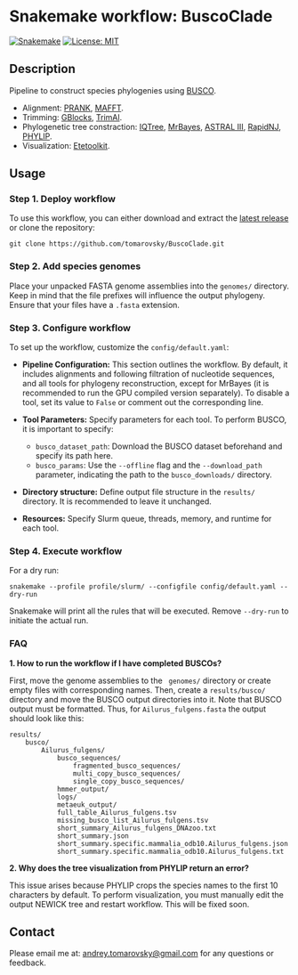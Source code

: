 # Snakemake workflow: BuscoClade

[![Snakemake](https://img.shields.io/badge/snakemake-≥6.1.0-brightgreen.svg)](https://snakemake.github.io)
[![License: MIT](https://img.shields.io/badge/License-MIT-yellow.svg)](https://opensource.org/licenses/MIT)

## Description

Pipeline to construct species phylogenies using [BUSCO](https://busco.ezlab.org/).

- Alignment: [PRANK](http://wasabiapp.org/software/prank/), [MAFFT](https://mafft.cbrc.jp/alignment/software/).
- Trimming: [GBlocks](https://academic.oup.com/mbe/article/17/4/540/1127654), [TrimAl](http://trimal.cgenomics.org/).
- Phylogenetic tree constraction: [IQTree](http://www.iqtree.org/), [MrBayes](https://nbisweden.github.io/MrBayes/), [ASTRAL III](https://bmcbioinformatics.biomedcentral.com/articles/10.1186/s12859-018-2129-y), [RapidNJ](https://birc.au.dk/software/rapidnj), [PHYLIP](https://phylipweb.github.io/phylip/).
- Visualization: [Etetoolkit](http://etetoolkit.org/).

## Usage

### Step 1. Deploy workflow

To use this workflow, you can either download and extract the [latest release](https://github.com/tomarovsky/BuscoClade/releases) or clone the repository:

```
git clone https://github.com/tomarovsky/BuscoClade.git
```

### Step 2. Add species genomes

Place your unpacked FASTA genome assemblies into the `genomes/` directory. Keep in mind that the file prefixes will influence the output phylogeny. Ensure that your files have a `.fasta` extension.

### Step 3. Configure workflow

To set up the workflow, customize the `config/default.yaml`:

- **Pipeline Configuration:**
This section outlines the workflow. By default, it includes alignments and following filtration of nucleotide sequences, and all tools for phylogeny reconstruction, except for MrBayes (it is recommended to run the GPU compiled version separately). To disable a tool, set its value to `False` or comment out the corresponding line.

- **Tool Parameters:**
Specify parameters for each tool. To perform BUSCO, it is important to specify:
  - `busco_dataset_path`: Download the BUSCO dataset beforehand and specify its path here.
  - `busco_params`: Use the `--offline` flag and the `--download_path` parameter, indicating the path to the `busco_downloads/` directory.

- **Directory structure:**
Define output file structure in the `results/` directory. It is recommended to leave it unchanged.

- **Resources:**
Specify Slurm queue, threads, memory, and runtime for each tool.

### Step 4. Execute workflow

For a dry run:

```
snakemake --profile profile/slurm/ --configfile config/default.yaml --dry-run
```

Snakemake will print all the rules that will be executed. Remove `--dry-run` to initiate the actual run.

### FAQ

**1. How to run the workflow if I have completed BUSCOs?**

First, move the genome assemblies to the ` genomes/` directory or create empty files with corresponding names. Then, create a `results/busco/` directory and move the BUSCO output directories into it. Note that BUSCO output must be formatted. Thus, for `Ailurus_fulgens.fasta` the output should look like this:

```
results/
    busco/
        Ailurus_fulgens/
            busco_sequences/
                fragmented_busco_sequences/
                multi_copy_busco_sequences/
                single_copy_busco_sequences/
            hmmer_output/
            logs/
            metaeuk_output/
            full_table_Ailurus_fulgens.tsv
            missing_busco_list_Ailurus_fulgens.tsv
            short_summary_Ailurus_fulgens_DNAzoo.txt
            short_summary.json
            short_summary.specific.mammalia_odb10.Ailurus_fulgens.json
            short_summary.specific.mammalia_odb10.Ailurus_fulgens.txt
```

**2. Why does the tree visualization from PHYLIP return an error?**

This issue arises because PHYLIP crops the species names to the first 10 characters by default. To perform visualization, you must manually edit the output NEWICK tree and restart workflow. This will be fixed soon.

## Contact

Please email me at: <andrey.tomarovsky@gmail.com> for any questions or feedback.


